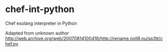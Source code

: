 chef-int-python
===============

Chef esolang interpreter in Python

Adapted from unknown author http://web.archive.org/web/20070814100416/http://rename.noll8.nu/sp3tt/chef.py
